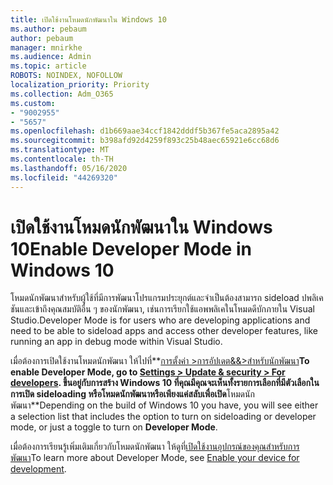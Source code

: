 ```yaml
---
title: เปิดใช้งานโหมดนักพัฒนาใน Windows 10
ms.author: pebaum
author: pebaum
manager: mnirkhe
ms.audience: Admin
ms.topic: article
ROBOTS: NOINDEX, NOFOLLOW
localization_priority: Priority
ms.collection: Adm_O365
ms.custom:
- "9002955"
- "5657"
ms.openlocfilehash: d1b669aae34ccf1842dddf5b367fe5aca2895a42
ms.sourcegitcommit: b398afd92d4259f893c25b48aec65921e6cc68d6
ms.translationtype: MT
ms.contentlocale: th-TH
ms.lasthandoff: 05/16/2020
ms.locfileid: "44269320"
---
```

# <a name="enable-developer-mode-in-windows-10"></a><span data-ttu-id="76c7f-102">เปิดใช้งานโหมดนักพัฒนาใน Windows 10</span><span class="sxs-lookup"><span data-stu-id="76c7f-102">Enable Developer Mode in Windows 10</span></span>

<span data-ttu-id="76c7f-103">โหมดนักพัฒนาสําหรับผู้ใช้ที่มีการพัฒนาโปรแกรมประยุกต์และจําเป็นต้องสามารถ sideload ปพลิเคชันและเข้าถึงคุณสมบัติอื่น ๆ ของนักพัฒนา, เช่นการเรียกใช้แอพพลิเคในโหมดดีบักภายใน Visual Studio.</span><span class="sxs-lookup"><span data-stu-id="76c7f-103">Developer Mode is for users who are developing applications and need to be able to sideload apps and access other developer features, like running an app in debug mode within Visual Studio.</span></span>

<span data-ttu-id="76c7f-104">เมื่อต้องการเปิดใช้งานโหมดนักพัฒนา ให้ไปที่**[การตั้งค่า >การอัปเดต&&>สําหรับนักพัฒนา](ms-settings:developers?activationSource=GetHelp)**</span><span class="sxs-lookup"><span data-stu-id="76c7f-104">To enable Developer Mode, go to **[Settings > Update & security > For developers](ms-settings:developers?activationSource=GetHelp)**.</span></span> <span data-ttu-id="76c7f-105">ขึ้นอยู่กับการสร้าง Windows 10 ที่คุณมีคุณจะเห็นทั้งรายการเลือกที่มีตัวเลือกในการเปิด sideloading หรือโหมดนักพัฒนาหรือเพียงแค่สลับเพื่อเปิด**โหมดนักพัฒนา**</span><span class="sxs-lookup"><span data-stu-id="76c7f-105">Depending on the build of Windows 10 you have, you will see either a selection list that includes the option to turn on sideloading or developer mode, or just a toggle to turn on **Developer Mode**.</span></span>

<span data-ttu-id="76c7f-106">เมื่อต้องการเรียนรู้เพิ่มเติมเกี่ยวกับโหมดนักพัฒนา ให้ดูที่[เปิดใช้งานอุปกรณ์ของคุณสําหรับการพัฒนา](https://docs.microsoft.com/windows/uwp/get-started/enable-your-device-for-development)</span><span class="sxs-lookup"><span data-stu-id="76c7f-106">To learn more about Developer Mode, see [Enable your device for development](https://docs.microsoft.com/windows/uwp/get-started/enable-your-device-for-development).</span></span>
